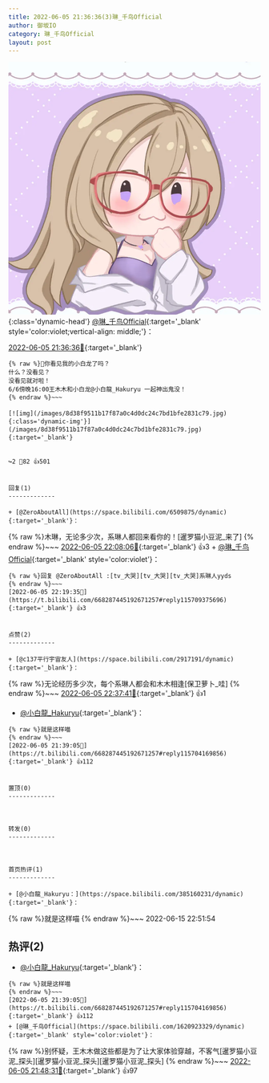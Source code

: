 ```yaml
---
title: 2022-06-05 21:36:36(3)琳_千鸟Official
author: 御坂IO
category: 琳_千鸟Official
layout: post
---
```


![img](/images/c0a88f85ebd0d056f37b114e0748e69556c8b488.jpg){:class='dynamic-head'}
[@琳_千鸟Official](https://space.bilibili.com/1620923329/dynamic){:target='_blank' style='color:violet;vertical-align: middle;'}：

[2022-06-05 21:36:36🔗](https://t.bilibili.com/668287445192671257){:target='_blank'}

~~~
{% raw %}🤭你看见我的小白龙了吗？
什么？没看见？
没看见就对啦！
6/6傍晚16:00王木木和小白龙@小白龍_Hakuryu 一起神出鬼没！
{% endraw %}~~~

[![img](/images/8d38f9511b17f87a0c4d0dc24c7bd1bfe2831c79.jpg){:class='dynamic-img'}](/images/8d38f9511b17f87a0c4d0dc24c7bd1bfe2831c79.jpg){:target='_blank'}


↪️2 💬82 👍501


回复(1)
-------------

+ [@ZeroAboutAll](https://space.bilibili.com/6509875/dynamic){:target='_blank'}：
~~~
{% raw %}木琳，无论多少次，系琳人都回来看你的！[暹罗猫小豆泥_来了]
{% endraw %}~~~
[2022-06-05 22:08:06🔗](https://t.bilibili.com/668287445192671257#reply115707818688){:target='_blank'} 👍3
    + [@琳_千鸟Official](https://space.bilibili.com/1620923329/dynamic){:target='_blank' style='color:violet'}：
~~~
{% raw %}回复 @ZeroAboutAll :[tv_大哭][tv_大哭][tv_大哭]系琳人yyds
{% endraw %}~~~
[2022-06-05 22:19:35🔗](https://t.bilibili.com/668287445192671257#reply115709375696){:target='_blank'} 👍3


点赞(2)
-------------

+ [@c137平行宇宙友人](https://space.bilibili.com/2917191/dynamic){:target='_blank'}：
~~~
{% raw %}无论经历多少次，每个系琳人都会和木木相逢[保卫萝卜_哇]
{% endraw %}~~~
[2022-06-05 22:37:41🔗](https://t.bilibili.com/668287445192671257#reply115711863936){:target='_blank'} 👍1
+ [@小白龍_Hakuryu](https://space.bilibili.com/385160231/dynamic){:target='_blank'}：
~~~
{% raw %}就是这样喵
{% endraw %}~~~
[2022-06-05 21:39:05🔗](https://t.bilibili.com/668287445192671257#reply115704169856){:target='_blank'} 👍112


置顶(0)
-------------



转发(0)
-------------



首页热评(1)
-------------

+ [@小白龍_Hakuryu：](https://space.bilibili.com/385160231/dynamic){:target='_blank'}：
~~~
{% raw %}就是这样喵
{% endraw %}~~~
2022-06-15 22:51:54


热评(2)
-------------

+ [@小白龍_Hakuryu](https://space.bilibili.com/385160231/dynamic){:target='_blank'}：
~~~
{% raw %}就是这样喵
{% endraw %}~~~
[2022-06-05 21:39:05🔗](https://t.bilibili.com/668287445192671257#reply115704169856){:target='_blank'} 👍112
+ [@琳_千鸟Official](https://space.bilibili.com/1620923329/dynamic){:target='_blank' style='color:violet'}：
~~~
{% raw %}别怀疑，王木木做这些都是为了让大家体验穿越，不客气[暹罗猫小豆泥_探头][暹罗猫小豆泥_探头][暹罗猫小豆泥_探头]
{% endraw %}~~~
[2022-06-05 21:48:31🔗](https://t.bilibili.com/668287445192671257#reply115705273808){:target='_blank'} 👍97


